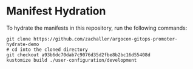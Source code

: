 # Manifest Hydration

To hydrate the manifests in this repository, run the following commands:

```shell
git clone https://github.com/zachaller/argocon-gitops-promoter-hydrate-demo
# cd into the cloned directory
git checkout a93b6dc70dab7c9076d35d2fbe8b2bc16d55408d
kustomize build ./user-configuration/development
```
